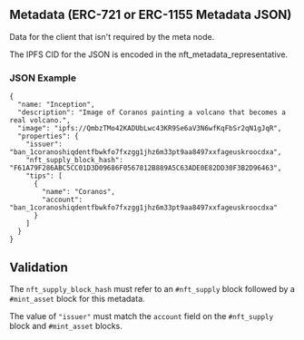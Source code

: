 ## Metadata (ERC-721 or ERC-1155 Metadata JSON)

Data for the client that isn't required by the meta node.

The IPFS CID for the JSON is encoded in the nft_metadata_representative.


### JSON Example

```
{
  "name: "Inception",
  "description": "Image of Coranos painting a volcano that becomes a real volcano.",
  "image": "ipfs://QmbzTMo42KADUbLwc43KR9Se6aV3N6wfKqFbSr2qN1gJqR",
  "properties": {
    "issuer": "ban_1coranoshiqdentfbwkfo7fxzgg1jhz6m33pt9aa8497xxfageuskroocdxa",
    "nft_supply_block_hash": "F61A79F286ABC5CC01D3D09686F0567812B889A5C63ADE0E82DD30F3B2D96463",
    "tips": [
      {
        "name": "Coranos",
        "account": "ban_1coranoshiqdentfbwkfo7fxzgg1jhz6m33pt9aa8497xxfageuskroocdxa"
      }
    ]
  }
}
```

## Validation

The `nft_supply_block_hash` must refer to an `#nft_supply` block followed by a `#mint_asset` block for this metadata.

The value of `"issuer"` must match the `account` field on the `#nft_supply` block and `#mint_asset` blocks.
